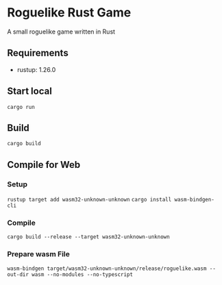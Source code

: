 # Roguelike Rust Game

A small roguelike game written in Rust

## Requirements
* rustup: 1.26.0

## Start local
`cargo run`

## Build
`cargo build`

## Compile for Web
### Setup
`rustup target add wasm32-unknown-unknown`
`cargo install wasm-bindgen-cli`

### Compile
`cargo build --release --target wasm32-unknown-unknown`

### Prepare wasm File
`wasm-bindgen target/wasm32-unknown-unknown/release/roguelike.wasm --out-dir wasm --no-modules --no-typescript`